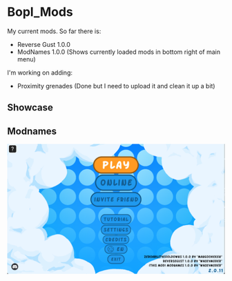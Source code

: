 # Bopl_Mods

My current mods. So far there is:

* Reverse Gust 1.0.0
* ModNames 1.0.0 (Shows currently loaded mods in bottom right of main menu)

I'm working on adding:

* Proximity grenades (Done but I need to upload it and clean it up a bit) 

## Showcase

## Modnames

<img src="https://github.com/WackyModer/Bopl_Mods/blob/main/images/modnames.png?raw=true" alt="Modnames Showcase Image" width="600"/>
